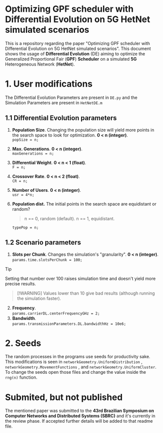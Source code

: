 
# Optimizing GPF scheduler with Differential Evolution on 5G HetNet simulated scenarios
This is a repository regarding the paper "Optimizing GPF scheduler with Differential Evolution on  5G HetNet simulated scenarios". This document shows the usage of **Differential Evolution** (DE) aiming to optimize the Generalized Proportional Fair (**GPF**) **Scheduler** on a simulated **5G** Heterogeneous Network (**HetNet**).
# 1. User modifications
The Differential Evolution Parameters are present in ```DE.py``` and the Simulation Parameters are present in ```HetNetDE.m```
## 1.1 Differential Evolution parameters
 1.  **Population Size**. Changing the population size will yield more points in the search space to look for optimization. **0 < n (integer)**.  
 ```popSize = n;```
2. **Max. Generations**. **0 < n (integer)**.  
```maxGenerations = n;```
3. **Differential Weight**. **0 < n < 1 (float)**.  
	```F = n;```
4. **Crossover Rate**. **0 < n < 2 (float)**.  
	```CR = n;```
5. **Number of Users**. **0 < n  (integer)**.  
	```usr = 4*n;```
6. **Population dist.** The initial points in the search space are equidistant or random?  
	>n == 0, random (default).
	>n == 1, equidistant.
	
	```typePop = n;```

## 1.2 Scenario parameters
 1.  **Slots per Chunk**. Changes the simulation's "granularity".  **0 < n (integer)**.  
	```params.time.slotsPerChunk = 100;```
> [!TIP]
> Setting that number over 100 raises simulation time and doesn't yield more precise results.

>  [!WARNING]
> Values lower than 10 give bad results (although running the simulation faster).
2. **Frequency**.  
	```params.carrierDL.centerFrequencyGHz = 2;```
3. **Bandwidth**.  
	```params.transmissionParameters.DL.bandwidthHz = 10e6;```
	
# 2. Seeds
The random processes in the programs use seeds for productivity sake. This modifications is seen in ```networkGeometry.UniformDistribution``` , ```networkGeometry.MovementFunctions``` , and ```networkGeometry.UniformCluster```. To change the seeds open those files and change the value inside the ```rng(n)``` function.
# Submited, but not published
The mentioned paper was submitted to the **43rd Brazilian Symposium on Computer Networks and Distributed Systems (SBRC)** and it's currently in the review phase. If accepted further details will be added to that readme file.
